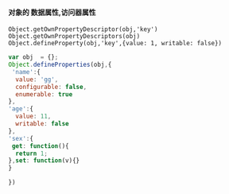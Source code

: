 #### 对象的 数据属性,访问器属性  
`Object.getOwnPropertyDescriptor(obj,'key')`  
`Object.getOwnPropertyDescriptors(obj)`  
`Object.defineProperty(obj,'key',{value: 1, writable: false})`  
```js
var obj  = {};
Object.defineProperties(obj,{
 'name':{
  value: 'gg',
  configurable: false,
  enumerable: true
}, 
'age':{
  value: 11,
  writable: false
},
'sex':{
 get: function(){
  return 1;
},set: function(v){}
}

})
```

